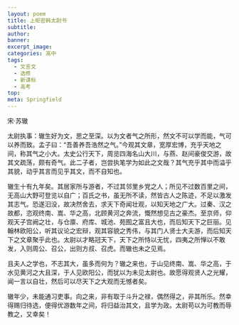 ```yaml
---
layout: poem
title: 上枢密韩太尉书
subtitle: 
author: 
banner: 
excerpt_image: 
categories: 高中
tags:
  - 文言文
  - 选修
  - 新课标
  - 高考
top: 
meta: Springfield
---
```


宋·苏辙

太尉执事：辙生好为文，思之至深。以为文者气之所形，然文不可以学而能，气可以养而致。孟子曰：“吾善养吾浩然之气。”今观其文章，宽厚宏博，充乎天地之间，称其气之小大。太史公行天下，周览四海名山大川，与燕、赵间豪俊交游，故其文疏荡，颇有奇气。此二子者，岂尝执笔学为如此之文哉？其气充乎其中而溢乎其貌，动乎其言而见乎其文，而不自知也。

辙生十有九年矣。其居家所与游者，不过其邻里乡党之人；所见不过数百里之间，无高山大野可登览以自广；百氏之书，虽无所不读，然皆古人之陈迹，不足以激发其志气。恐遂汩没，故决然舍去，求天下奇闻壮观，以知天地之广大。过秦、汉之故都，恣观终南、嵩、华之高，北顾黄河之奔流，慨然想见古之豪杰。至京师，仰观天子宫阙之壮，与仓廪、府库、城池、苑囿之富且大也，而后知天下之巨丽。见翰林欧阳公，听其议论之宏辩，观其容貌之秀伟，与其门人贤士大夫游，而后知天下之文章聚乎此也。太尉以才略冠天下，天下之所恃以无忧，四夷之所惮以不敢发，入则周公、召公，出则方叔、召虎。而辙也未之见焉。

且夫人之学也，不志其大，虽多而何为？辙之来也，于山见终南、嵩、华之高，于水见黄河之大且深，于人见欧阳公，而犹以为未见太尉也。故愿得观贤人之光耀，闻一言以自壮，然后可以尽天下之大观而无憾者矣。

辙年少，未能通习吏事。向之来，非有取于斗升之禄，偶然得之，非其所乐。然幸得赐归待选，便得优游数年之间，将归益治其文，且学为政。太尉苟以为可教而辱教之，又幸矣！